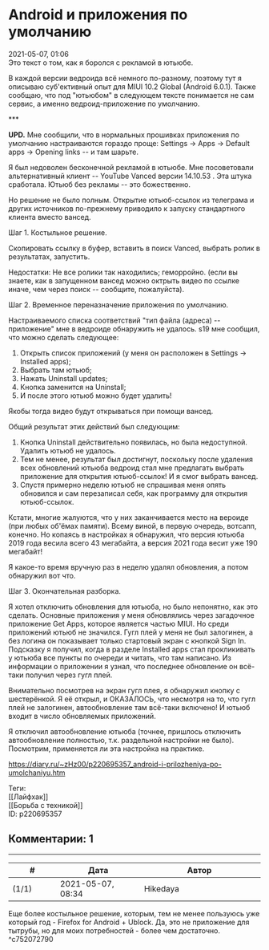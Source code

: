 Android и приложения по умолчанию
=================================

  
2021-05-07, 01:06  
 Это текст о том, как я боролся с рекламой в ютьюбе.   
   
 В каждой версии ведроида всё немного по-разному, поэтому тут я описываю суб'ективный опыт для MIUI 10.2 Global (Android 6.0.1). Также сообщаю, что под "ютьюбом" в следующем тексте понимается не сам сервис, а именно ведроид-приложение по умолчанию.   
   
 \*\*\*   
   
  **UPD.**  Мне сообщили, что в нормальных прошивках приложения по умолчанию настраиваются гораздо проще: Settings -> Apps -> Default apps -> Opening links -- и там шарьте.   
   
 Я был недоволен бесконечной рекламой в ютьюбе. Мне посоветовали альтернативный клиент -- YouTube Vanced версии 14.10.53 . Эта штука сработала. Ютьюб без рекламы -- это божественно.   
   
 Но решение не было полным. Открытие ютьюб-ссылок из телеграма и других источников по-прежнему приводило к запуску стандартного клиента вместо вансед.   
   
 Шаг 1. Костыльное решение.   
   
 Скопировать ссылку в буфер, вставить в поиск Vanced, выбрать ролик в результатах, запустить.   
   
 Недостатки: Не все ролики так находились; геморройно. (если вы знаете, как в запущенном вансед можно октрыть видео по ссылке иначе, чем через поиск -- сообщите, пожалуйста).   
   
 Шаг 2. Временное переназначение приложения по умолчанию.   
   
 Настраиваемого списка соответствий "тип файла (адреса) -- приложение" мне в ведроиде обнаружить не удалось. s19 мне сообщил, что можно сделать следующее:   
 1. Открыть список приложений (у меня он расположен в Settings -> Installed apps);   
 2. Выбрать там ютьюб;   
 3. Нажать Uninstall updates;   
 4. Кнопка заменится на Uninstall;   
 5. И после этого ютьюб можно будет удалить!   
   
 Якобы тогда видео будут открываться при помощи вансед.   
   
 Общий результат этих действий был следующим:   
 1. Кнопка Uninstall действительно появилась, но была недоступной. Удалить ютьюб не удалось.   
 2. Тем не менее, результат был достигнут, поскольку после удаления всех обновлений ютьюба ведроид стал мне предлагать выбрать приложение для открытия ютьюб-ссылок! И я смог выбрать вансед.   
 3. Спустя примерно неделю ютьюб не спрашивая меня опять обновился и сам перезаписал себя, как программу для открытия ютьюб-ссылок.   
   
  Кстати, многие жалуются, что у них заканчивается место на вероиде (при любых об'ёмах памяти). Всему виной, в первую очередь, вотсапп, конечно. Но копаясь в настройках я обнаружил, что версия ютьюба 2019 года весила всего 43 мегабайта, а версия 2021 года весит уже 190 мегабайт!    
   
 Я какое-то время вручную раз в неделю удалял обновления, а потом обнаружил вот что.   
   
 Шаг 3. Окончательная разборка.   
   
 Я хотел отключить обновления для ютьюба, но было непонятно, как это сделать. Основные приложения у меня обновлялись через загадочное приложение Get Apps, которое является частью MIUI. Но среди приложений ютьюб не значился. Гугл плей у меня не был залогинен, а без логина он показывает только стартовый экран с кнопкой Sign In. Подсказку я получил, когда в разделе Installed apps стал прокликивать у ютьюба все пункты по очереди и читать, что там написано. Из информации о приложении я узнал, что последнее обновление он всё-таки получил через гугл плей.   
   
 Внимательно посмотрев на экран гугл плея, я обнаружил кнопку с шестерёнкой. Я её открыл, и ОКАЗАЛОСЬ, что несмотря на то, что гугл плей не залогинен, автообновление там всё-таки включено! И ютьюб входит в число обновляемых приложений.   
   
 Я отключил автообновление ютьюба (точнее, пришлось отключить автообновление полностью, т.к. раздельной настройки не было). Посмотрим, применяется ли эта настройка на практике.   
  
<https://diary.ru/~zHz00/p220695357_android-i-prilozheniya-po-umolchaniyu.htm>  
  
Теги:  
[[Лайфхак]]  
[[Борьба с техникой]]  
ID: p220695357  


Комментарии: 1
--------------

  


---



|         #         |              Дата              |                     Автор                     |           ID           |
| --- | --- | --- | --- |
| (1/1) | 2021-05-07, 08:34 | Hikedaya | c752072790 |

  
 Еще более костыльное решение, которым, тем не менее пользуюсь уже который год - Firefox for Android + Ublock. Да, это не приложение для тытрубы, но для моих потребностей - более чем достаточно.   
 ^c752072790